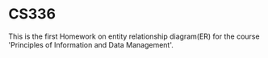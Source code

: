 # CS336
This is the first Homework on entity relationship diagram(ER) for the course 'Principles of Information and Data Management'.
